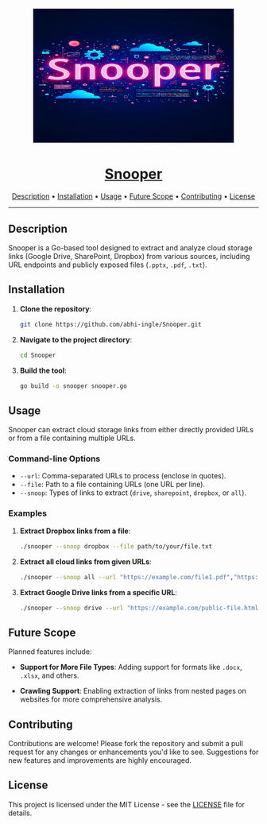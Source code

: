 <h1 align="center">
  <br>
  <img src="static/snooper.jpeg" width="80%" height="270px" alt="Snooper">
</h1>

<h1 align="center"><u>Snooper</u></h1>

<p align="center">
  <a href="#description">Description</a> •
  <a href="#installation">Installation</a> •
  <a href="#usage">Usage</a> •
  <a href="#future-scope">Future Scope</a> •
  <a href="#contributing">Contributing</a> •
  <a href="#license">License</a>
</p>

<hr>

## Description

Snooper is a Go-based tool designed to extract and analyze cloud storage links (Google Drive, SharePoint, Dropbox) from various sources, including URL endpoints and publicly exposed files (`.pptx`, `.pdf`, `.txt`). 

## Installation

1. **Clone the repository**:
    ```bash
    git clone https://github.com/abhi-ingle/Snooper.git
    ```

2. **Navigate to the project directory**:
    ```bash
    cd Snooper
    ```

3. **Build the tool**:
    ```bash
    go build -o snooper snooper.go
    ```

## Usage

Snooper can extract cloud storage links from either directly provided URLs or from a file containing multiple URLs.

### Command-line Options

- `--url`: Comma-separated URLs to process (enclose in quotes).
- `--file`: Path to a file containing URLs (one URL per line).
- `--snoop`: Types of links to extract (`drive`, `sharepoint`, `dropbox`, or `all`).

### Examples

1. **Extract Dropbox links from a file**:
    ```bash
    ./snooper --snoop dropbox --file path/to/your/file.txt
    ```

2. **Extract all cloud links from given URLs**:
    ```bash
    ./snooper --snoop all --url "https://example.com/file1.pdf","https://example.com/file2.pptx"
    ```

3. **Extract Google Drive links from a specific URL**:
    ```bash
    ./snooper --snoop drive --url "https://example.com/public-file.html"
    ```

## Future Scope

Planned features include:

- **Support for More File Types**: Adding support for formats like `.docx`, `.xlsx`, and others.
  
- **Crawling Support**: Enabling extraction of links from nested pages on websites for more comprehensive analysis.

## Contributing

Contributions are welcome! Please fork the repository and submit a pull request for any changes or enhancements you'd like to see. Suggestions for new features and improvements are highly encouraged.

## License

This project is licensed under the MIT License - see the [LICENSE](LICENSE) file for details.
